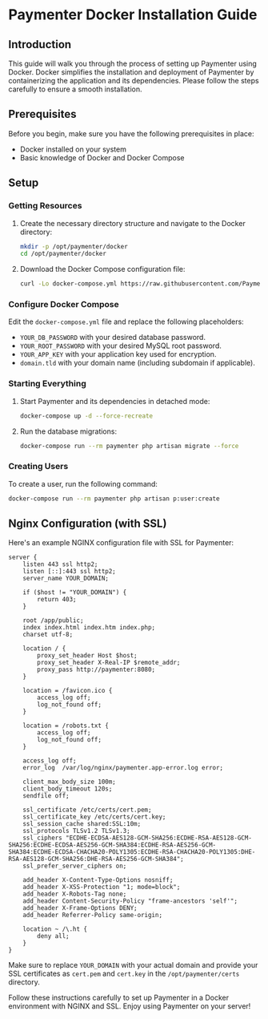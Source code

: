 # Paymenter Docker Installation Guide

## Introduction

This guide will walk you through the process of setting up Paymenter using Docker. Docker simplifies the installation and deployment of Paymenter by containerizing the application and its dependencies. Please follow the steps carefully to ensure a smooth installation.

## Prerequisites

Before you begin, make sure you have the following prerequisites in place:

- Docker installed on your system
- Basic knowledge of Docker and Docker Compose

## Setup

### Getting Resources

1. Create the necessary directory structure and navigate to the Docker directory:

   ```bash
   mkdir -p /opt/paymenter/docker
   cd /opt/paymenter/docker
   ```

2. Download the Docker Compose configuration file:

   ```bash
   curl -Lo docker-compose.yml https://raw.githubusercontent.com/Paymenter/Paymenter/master/docker-compose.example.yml
   ```

### Configure Docker Compose

Edit the `docker-compose.yml` file and replace the following placeholders:

- `YOUR_DB_PASSWORD` with your desired database password.
- `YOUR_ROOT_PASSWORD` with your desired MySQL root password.
- `YOUR_APP_KEY` with your application key used for encryption.
- `domain.tld` with your domain name (including subdomain if applicable).

### Starting Everything

1. Start Paymenter and its dependencies in detached mode:

   ```bash
   docker-compose up -d --force-recreate
   ```

2. Run the database migrations:

   ```bash
   docker-compose run --rm paymenter php artisan migrate --force
   ```

### Creating Users

To create a user, run the following command:

```bash
docker-compose run --rm paymenter php artisan p:user:create
```

## Nginx Configuration (with SSL)

Here's an example NGINX configuration file with SSL for Paymenter:

```nginx
server {
    listen 443 ssl http2;
    listen [::]:443 ssl http2;
    server_name YOUR_DOMAIN;

    if ($host != "YOUR_DOMAIN") {
        return 403;
    }

    root /app/public;
    index index.html index.htm index.php;
    charset utf-8;

    location / {
        proxy_set_header Host $host;
        proxy_set_header X-Real-IP $remote_addr;
        proxy_pass http://paymenter:8080;
    }

    location = /favicon.ico {
        access_log off;
        log_not_found off;
    }

    location = /robots.txt {
        access_log off;
        log_not_found off;
    }

    access_log off;
    error_log  /var/log/nginx/paymenter.app-error.log error;

    client_max_body_size 100m;
    client_body_timeout 120s;
    sendfile off;

    ssl_certificate /etc/certs/cert.pem;
    ssl_certificate_key /etc/certs/cert.key;
    ssl_session_cache shared:SSL:10m;
    ssl_protocols TLSv1.2 TLSv1.3;
    ssl_ciphers "ECDHE-ECDSA-AES128-GCM-SHA256:ECDHE-RSA-AES128-GCM-SHA256:ECDHE-ECDSA-AES256-GCM-SHA384:ECDHE-RSA-AES256-GCM-SHA384:ECDHE-ECDSA-CHACHA20-POLY1305:ECDHE-RSA-CHACHA20-POLY1305:DHE-RSA-AES128-GCM-SHA256:DHE-RSA-AES256-GCM-SHA384";
    ssl_prefer_server_ciphers on;

    add_header X-Content-Type-Options nosniff;
    add_header X-XSS-Protection "1; mode=block";
    add_header X-Robots-Tag none;
    add_header Content-Security-Policy "frame-ancestors 'self'";
    add_header X-Frame-Options DENY;
    add_header Referrer-Policy same-origin;

    location ~ /\.ht {
        deny all;
    }
}
```

Make sure to replace `YOUR_DOMAIN` with your actual domain and provide your SSL certificates as `cert.pem` and `cert.key` in the `/opt/paymenter/certs` directory.

Follow these instructions carefully to set up Paymenter in a Docker environment with NGINX and SSL. Enjoy using Paymenter on your server!
